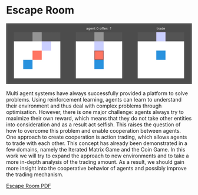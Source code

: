# Escape Room

![escape_room_trade](https://github.com/Anemosx/escape-room/blob/master/esc_action_trade.png?raw=true)

Multi agent systems have always successfully provided a platform
to solve problems. Using reinforcement learning, agents can learn to
understand their environment and thus deal with complex problems
through optimisation. However, there is one major challenge: agents
always try to maximize their own reward, which means that they
do not take other entities into consideration and as a result act
selfish. This raises the question of how to overcome this problem
and enable cooperation between agents. One approach to create
cooperation is action trading, which allows agents to trade with
each other. This concept has already been demonstrated in a few
domains, namely the Iterated Matrix Game and the Coin Game. In
this work we will try to expand the approach to new environments
and to take a more in-depth analysis of the trading amount. As a
result, we should gain more insight into the cooperative behavior
of agents and possibly improve the trading mechanism.

[Escape Room PDF](https://github.com/Anemosx/escape-room/blob/master/escape_room_2020.pdf)

